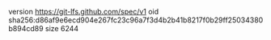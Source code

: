 version https://git-lfs.github.com/spec/v1
oid sha256:d86af9e6ecd904e267fc23c96a7f3d4b2b41b8217f0b29ff25034380b894cd89
size 6244
